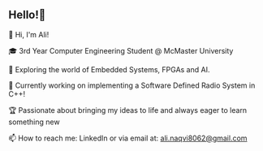 ## Hello!👋

👋 Hi, I'm Ali!

🎓 3rd Year Computer Engineering Student @ McMaster University

🚀 Exploring the world of Embedded Systems, FPGAs and AI.

🔧 Currently working on implementing a Software Defined Radio System in C++!

🏆 Passionate about bringing my ideas to life and always eager to learn something new

📫 How to reach me: LinkedIn or via email at: ali.naqvi8062@gmail.com

<!--
**ali-naqvi8062/ali-naqvi8062** is a ✨ _special_ ✨ repository because its `README.md` (this file) appears on your GitHub profile.

Here are some ideas to get you started:

- 🔭 I’m currently working on ...
- 🌱 I’m currently learning ...
- 👯 I’m looking to collaborate on ...
- 🤔 I’m looking for help with ...
- 💬 Ask me about ...
- 📫 How to reach me: ...
- 😄 Pronouns: ...
- ⚡ Fun fact: ...
-->
